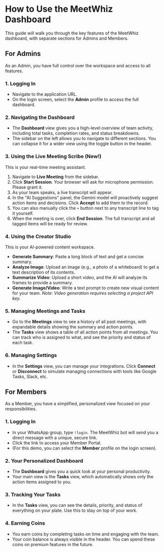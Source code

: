 # How to Use the MeetWhiz Dashboard

This guide will walk you through the key features of the MeetWhiz dashboard, with separate sections for Admins and Members.

## For Admins

As an Admin, you have full control over the workspace and access to all features.

### 1. Logging In

-   Navigate to the application URL.
-   On the login screen, select the **Admin** profile to access the full dashboard.

### 2. Navigating the Dashboard

-   The **Dashboard** view gives you a high-level overview of team activity, including total tasks, completion rates, and status breakdowns.
-   The sidebar on the left allows you to navigate to different sections. You can collapse it for a wider view using the toggle button in the header.

### 3. Using the Live Meeting Scribe (New!)

This is your real-time meeting assistant.

1.  Navigate to **Live Meeting** from the sidebar.
2.  Click **Start Session**. Your browser will ask for microphone permission. Please grant it.
3.  As your team speaks, a live transcript will appear.
4.  In the "AI Suggestions" panel, the Gemini model will proactively suggest action items and decisions. Click **Accept** to add them to the record.
5.  You can also manually click the `+` button next to any transcript line to tag it yourself.
6.  When the meeting is over, click **End Session**. The full transcript and all tagged items will be ready for review.

### 4. Using the Creator Studio

This is your AI-powered content workspace.

-   **Generate Summary**: Paste a long block of text and get a concise summary.
-   **Analyze Image**: Upload an image (e.g., a photo of a whiteboard) to get a text description of its contents.
-   **Summarize Video**: Upload a short video, and the AI will analyze its frames to provide a summary.
-   **Generate Image/Video**: Write a text prompt to create new visual content for your team. *Note: Video generation requires selecting a project API key.*

### 5. Managing Meetings and Tasks

-   Go to the **Meetings** view to see a history of all past meetings, with expandable details showing the summary and action points.
-   The **Tasks** view shows a table of all action points from all meetings. You can track who is assigned to what, and see the priority and status of each task.

### 6. Managing Settings

-   In the **Settings** view, you can manage your integrations. Click **Connect** or **Disconnect** to simulate managing connections with tools like Google Tasks, Slack, etc.

## For Members

As a Member, you have a simplified, personalized view focused on your responsibilities.

### 1. Logging In

-   In your WhatsApp group, type `!login`. The MeetWhiz bot will send you a direct message with a unique, secure link.
-   Click the link to access your Member Portal.
-   (For this demo, you can select the **Member** profile on the login screen).

### 2. Your Personalized Dashboard

-   The **Dashboard** gives you a quick look at your personal productivity.
-   Your main view is the **Tasks** view, which automatically shows only the action items assigned to you.

### 3. Tracking Your Tasks

-   In the **Tasks** view, you can see the details, priority, and status of everything on your plate. Use this to stay on top of your work.

### 4. Earning Coins

-   You earn coins by completing tasks on time and engaging with the team.
-   Your coin balance is always visible in the header. You can spend these coins on premium features in the future.
